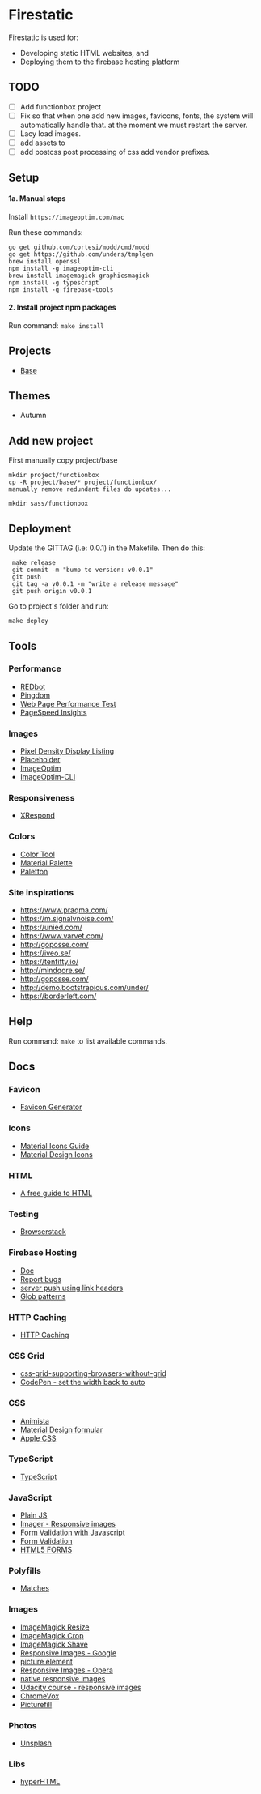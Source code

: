 # Firestatic
Firestatic is used for:
* Developing static HTML websites, and
* Deploying them to the firebase hosting platform

## TODO
 * [ ] Add functionbox project
 * [ ] Fix so that when one add new images, favicons, fonts, the system
       will automatically handle that. at the moment we must restart the server.
 * [ ] Lacy load images.
 * [ ] add assets to
 * [ ] add postcss post processing of css add vendor prefixes.

## Setup

#### 1a. Manual steps
Install `https://imageoptim.com/mac`

Run these commands:
```
go get github.com/cortesi/modd/cmd/modd
go get https://github.com/unders/tmplgen
brew install openssl
npm install -g imageoptim-cli
brew install imagemagick graphicsmagick
npm install -g typescript
npm install -g firebase-tools
```

#### 2. Install project npm packages

Run command: `make install`


## Projects
* [Base](https://firestatic-base.firebaseapp.com/)


## Themes
* Autumn


## Add new project
First manually copy project/base

```
mkdir project/functionbox
cp -R project/base/* project/functionbox/
manually remove redundant files do updates...

mkdir sass/functionbox
```

## Deployment

Update the GITTAG (i.e: 0.0.1) in the Makefile. Then do this:

```
 make release
 git commit -m "bump to version: v0.0.1"
 git push
 git tag -a v0.0.1 -m "write a release message"
 git push origin v0.0.1
```

Go to project's folder and run:

```
make deploy
```

## Tools

### Performance
* [REDbot](https://redbot.org/?uri=https%3A%2F%2Ffirestatic-base.firebaseapp.com%2F)
* [Pingdom](https://tools.pingdom.com/)
* [Web Page Performance Test](https://www.webpagetest.org)
* [PageSpeed Insights](https://developers.google.com/speed/pagespeed/insights/)

### Images
* [Pixel Density Display Listing](https://pixensity.com/)
* [Placeholder](https://placeholder.com/)
* [ImageOptim](https://imageoptim.com/mac)
* [ImageOptim-CLI](https://jamiemason.github.io/ImageOptim-CLI/)

### Responsiveness
* [XRespond](http://app.xrespond.com/)

### Colors
* [Color Tool](https://material.io/color/#!/?view.left=0&view.right=0)
* [Material Palette](https://www.materialpalette.com/)
* [Paletton](http://paletton.com/#uid=1000u0kllllaFw0g0qFqFg0w0aF)


### Site inspirations
* https://www.praqma.com/
* https://m.signalvnoise.com/
* https://unied.com/
* https://www.varvet.com/
* http://goposse.com/
* https://iveo.se/
* https://tenfifty.io/
* http://mindqore.se/
* http://goposse.com/
* http://demo.bootstrapious.com/under/
* https://borderleft.com/

## Help
Run command: `make` to list available commands.

## Docs

### Favicon
* [Favicon Generator](https://realfavicongenerator.net/)

### Icons
* [Material Icons Guide](http://google.github.io/material-design-icons/)
* [Material Design Icons](https://material.io/icons/)

### HTML
* [A free guide to HTML](http://htmlreference.io/)

### Testing
* [Browserstack](https://www.browserstack.com/)

### Firebase Hosting
* [Doc](https://firebase.google.com/docs/hosting/)
* [Report bugs](https://firebase.google.com/support/contact/bugs-features/)
* [server push using link headers](https://firebase.googleblog.com/2016/09/http2-comes-to-firebase-hosting.html)
* [Glob patterns](http://mywiki.wooledge.org/glob)

### HTTP Caching
* [HTTP Caching](https://developers.google.com/web/fundamentals/performance/optimizing-content-efficiency/http-caching)


### CSS Grid
* [css-grid-supporting-browsers-without-grid](https://www.smashingmagazine.com/2017/11/css-grid-supporting-browsers-without-grid)
* [CodePen - set the width back to auto](https://codepen.io/rachelandrew/pen/vWmeOE/)

### CSS
* [Animista](http://animista.net/)
* [Material Design formular](https://codepen.io/unders/pen/QqNPrO?editors=1100)
* [Apple CSS](http://www.cssstats.com/stats?url=http%3A%2F%2Fapple.com&name=Apple)

### TypeScript
* [TypeScript](https://www.typescriptlang.org/)

### JavaScript
* [Plain JS](https://plainjs.com/javascript/)
* [Imager - Responsive images](https://github.com/BBC-News/Imager.js/)
* [Form Validation with Javascript](https://medium.com/the-ui-files/form-validation-with-javascript-4fcf4dd32846)
* [Form Validation](https://developer.mozilla.org/en-US/docs/Learn/HTML/Forms/Form_validation)
* [HTML5 FORMS](https://daverupert.com/2017/11/happier-html5-forms/)

### Polyfills
* [Matches](https://developer.mozilla.org/en-US/docs/Web/API/Element/matches)

### Images
* [ImageMagick Resize](http://www.imagemagick.org/Usage/resize/)
* [ImageMagick Crop](http://www.imagemagick.org/Usage/crop/#crop)
* [ImageMagick Shave](http://www.imagemagick.org/Usage/crop/#shave)
* [Responsive Images - Google](https://developers.google.com/web/fundamentals/design-and-ux/responsive/images)
* [picture element](https://www.html5rocks.com/en/tutorials/responsive/picture-element/)
* [Responsive Images - Opera](https://dev.opera.com/articles/responsive-images/)
* [native responsive images](https://dev.opera.com/articles/native-responsive-images/)
* [Udacity course - responsive images](https://www.udacity.com/course/responsive-images--ud882)
* [ChromeVox](http://www.chromevox.com/)
* [Picturefill](http://scottjehl.github.io/picturefill/)

### Photos
* [Unsplash](https://unsplash.com/)


### Libs
* [hyperHTML](https://github.com/WebReflection/hyperHTML)
